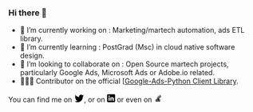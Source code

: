 <!-- 
<p align="center">
  <img src="https://github.com/davedavis/davedavis/blob/main/logo.png" alt="Dave Davis, Python, Django and Java/Android Martech Developer in Dublin, Ireland. "/>
</p>
-->


### Hi there 👋

- 🔭 I’m currently working on : Marketing/martech automation, ads ETL library. 
- 🌱 I’m currently learning : PostGrad (Msc) in cloud native software design. 
- 👯 I’m looking to collaborate on : Open Source martech projects, particularly Google Ads, Microsoft Ads or Adobe.io related.
- 👨🏼‍💻 Contributor on the official [[Google-Ads-Python Client Library][1].

You can find me on [![Twitter][1.2]][1], or on [![LinkedIn][2.2]][2] or even on [![StackOverflow][3.2]][3]

<!-- Icons -->

[1.2]: https://raw.githubusercontent.com/davedavis/davedavis/main/twitter.png
[2.2]: https://raw.githubusercontent.com/davedavis/davedavis/main/linkedin.png
[3.2]: https://raw.githubusercontent.com/davedavis/davedavis/main/stack-overflow.png


<!-- Links to social media accounts -->

[1]: https://twitter.com/davedavis
[2]: https://www.linkedin.com/in/davedavis/
[3]: https://stackoverflow.com/users/2801259/dave-davis
